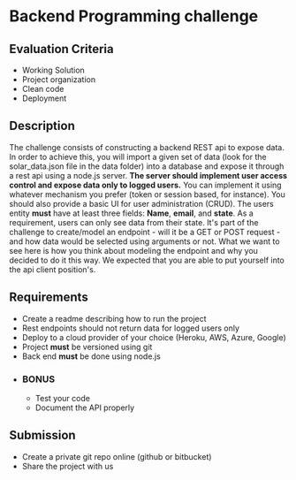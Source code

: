 # Backend Programming challenge

## Evaluation Criteria
 - Working Solution
 - Project organization
 - Clean code
 - Deployment

## Description
  The challenge consists of constructing a backend REST api to expose data. In order to achieve this, you will import a given set of data (look for the solar_data.json file in the data folder) into a database and expose it through a rest api using a node.js server.
  **The server should implement user access control and expose data only to logged users.** You can implement it using whatever mechanism you prefer (token or session based, for instance).
  You should also provide a basic UI for user administration (CRUD). The users entity **must** have at least three fields: **Name**, **email**, and **state**.
  As a requirement, users can only see data from their state.
  It's part of the challenge to create/model an endpoint - will it be a GET or POST request - and how data would be selected using arguments or not. What we want to see here is how you think about modeling the endpoint and why you decided to do it this way. We expected that you are able to put yourself into the api client position's. 

## Requirements
 - Create a readme describing how to run the project
 - Rest endpoints should not return data for logged users only
 - Deploy to a cloud provider of your choice (Heroku, AWS, Azure, Google)
 - Project **must** be versioned using git
 - Back end **must** be done using node.js
 - ### BONUS
   - Test your code
   - Document the API properly

## Submission
 - Create a private git repo online (github or bitbucket)
 - Share the project with us
 
